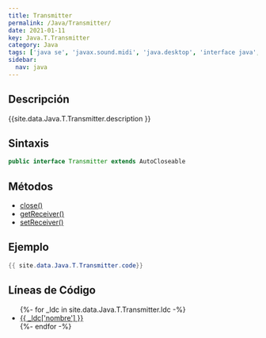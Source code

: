 ```yaml
---
title: Transmitter
permalink: /Java/Transmitter/
date: 2021-01-11
key: Java.T.Transmitter
category: Java
tags: ['java se', 'javax.sound.midi', 'java.desktop', 'interface java', 'Java 1.0']
sidebar: 
  nav: java
---
```


## Descripción
{{site.data.Java.T.Transmitter.description }}

## Sintaxis
~~~java
public interface Transmitter extends AutoCloseable
~~~

## Métodos
* [close()](/Java/Transmitter/close)
* [getReceiver()](/Java/Transmitter/getReceiver)
* [setReceiver()](/Java/Transmitter/setReceiver)

## Ejemplo
~~~java
{{ site.data.Java.T.Transmitter.code}}
~~~

## Líneas de Código
<ul>
{%- for _ldc in site.data.Java.T.Transmitter.ldc -%}
   <li>
       <a href="{{_ldc['url'] }}">{{ _ldc['nombre'] }}</a>
   </li>
{%- endfor -%}
</ul>
